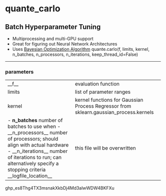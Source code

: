 # quante_carlo
## Batch Hyperparameter Tuning
- Multiprocessing and multi-GPU support
- Great for figuring out Neural Network Architectures
- Uses <a href="https://hal.science/hal-00732512v2/document">Bayesian Optimization Algorithm</a>
quante.carlo(f, limits, kernel, n_batches, n_processors, n_iterations, keep_thread_id=False)
<hr>

### parameters
<table>
   <tr>
      <td>  __f__ </td><td>evaluation function</td>
   </tr>
   <tr>
      <td>limits</td><td>list of parameter ranges</td>
   </tr>
   <tr>
      <td>kernel </td><td> kernel functions for Gaussian Process Regressor from sklearn.gaussian_process.kernels</td>
   </tr>
   <tr>
      <td>
- <b>n_batches</b>  number of batches to use when
- __n_processors__ number of processors; should align with actual hardware
- __n_iterations__ number of iterations to run; can alternatively specify a stopping criteria
    __logfile_location__
      </td>
      <td>
         this file will be overwritten
      </td>
   </tr>
</table>





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
